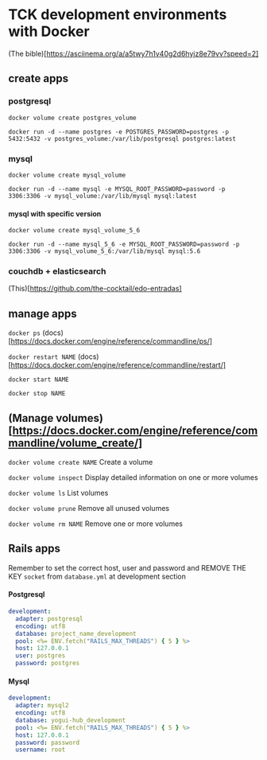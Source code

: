 # TCK development environments with Docker

(The bible)[https://asciinema.org/a/a5twy7h1v40g2d6hyjz8e79vv?speed=2]

## create apps

### postgresql

`docker volume create postgres_volume`

`docker run -d --name postgres -e POSTGRES_PASSWORD=postgres -p 5432:5432 -v postgres_volume:/var/lib/postgresql postgres:latest`

### mysql

`docker volume create mysql_volume`

`docker run -d --name mysql -e MYSQL_ROOT_PASSWORD=password -p 3306:3306 -v mysql_volume:/var/lib/mysql mysql:latest`

#### mysql with specific version

`docker volume create mysql_volume_5_6`

`docker run -d --name mysql_5_6 -e MYSQL_ROOT_PASSWORD=password -p 3306:3306 -v mysql_volume_5_6:/var/lib/mysql mysql:5.6`

### couchdb + elasticsearch

(This)[https://github.com/the-cocktail/edo-entradas]

## manage apps

`docker ps` (docs)[https://docs.docker.com/engine/reference/commandline/ps/]

`docker restart NAME` (docs)[https://docs.docker.com/engine/reference/commandline/restart/]

`docker start NAME`

`docker stop NAME`

## (Manage volumes)[https://docs.docker.com/engine/reference/commandline/volume_create/]

`docker volume create NAME`   Create a volume

`docker volume inspect`       Display detailed information on one or more volumes

`docker volume ls`            List volumes

`docker volume prune`         Remove all unused volumes

`docker volume rm NAME`       Remove one or more volumes

## Rails apps

Remember to set the correct host, user and password
and
REMOVE THE KEY `socket` from `database.yml` at development section

#### Postgresql

```yaml
development:
  adapter: postgresql
  encoding: utf8
  database: project_name_development
  pool: <%= ENV.fetch("RAILS_MAX_THREADS") { 5 } %>
  host: 127.0.0.1
  user: postgres
  password: postgres
```

#### Mysql

```yaml
development:
  adapter: mysql2
  encoding: utf8
  database: yogui-hub_development
  pool: <%= ENV.fetch("RAILS_MAX_THREADS") { 5 } %>
  host: 127.0.0.1
  password: password
  username: root
```
